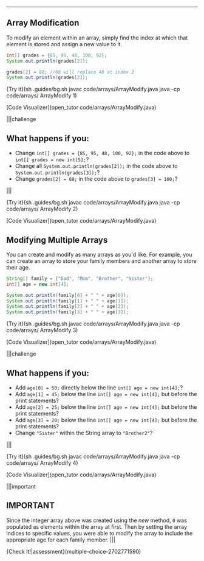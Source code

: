 ---

## Array Modification
To modify an element within an array, simply find the index at which that element is stored and assign a new value to it.

```java
int[] grades = {85, 95, 48, 100, 92};
System.out.println(grades[2]);

grades[2] = 88; //88 will replace 48 at index 2
System.out.println(grades[2]);
```

{Try it}(sh .guides/bg.sh javac code/arrays/ArrayModify.java java -cp code/arrays/ ArrayModify 1)

[Code Visualizer](open_tutor code/arrays/ArrayModify.java)

|||challenge
## What happens if you:
* Change `int[] grades = {85, 95, 48, 100, 92};` in the code above to `int[] grades = new int[5];`?
* Change all `System.out.println(grades[2]);` in the code above to `System.out.println(grades[3]);`?
* Change `grades[2] = 88;` in the code above to `grades[3] = 100;`?

|||

{Try it}(sh .guides/bg.sh javac code/arrays/ArrayModify.java java -cp code/arrays/ ArrayModify 2)

[Code Visualizer](open_tutor code/arrays/ArrayModify.java)

## Modifying Multiple Arrays
You can create and modify as many arrays as you'd like. For example, you can create an array to store your family members and another array to store their age.

```java
String[] family = {"Dad", "Mom", "Brother", "Sister"};
int[] age = new int[4];

System.out.println(family[0] + " " + age[0]);
System.out.println(family[1] + " " + age[1]);
System.out.println(family[2] + " " + age[2]);
System.out.println(family[3] + " " + age[3]);
```

{Try it}(sh .guides/bg.sh javac code/arrays/ArrayModify.java java -cp code/arrays/ ArrayModify 3)

[Code Visualizer](open_tutor code/arrays/ArrayModify.java)

|||challenge
## What happens if you:
* Add `age[0] = 50;` directly below the line `int[] age = new int[4];`?
* Add `age[1] = 45;` below the line `int[] age = new int[4];` but before the print statements?
* Add `age[2] = 25;` below the line `int[] age = new int[4];` but before the print statements?
* Add `age[3] = 20;` below the line `int[] age = new int[4];` but before the print statements?
* Change `"Sister"` within the String array to `"Brother2"`?

|||

{Try it}(sh .guides/bg.sh javac code/arrays/ArrayModify.java java -cp code/arrays/ ArrayModify 4)

[Code Visualizer](open_tutor code/arrays/ArrayModify.java)

|||important
## IMPORTANT
Since the integer array above was created using the *new* method, `0` was populated as elements within the array at first. Then by setting the array indices to specific values, you were able to modify the array to include the appropriate age for each family member.
|||

{Check It!|assessment}(multiple-choice-2702771590)
